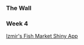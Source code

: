 ### The Wall

###  Week 4

[Izmir's Fish Market Shiny App](https://thewall.shinyapps.io/fishmarket/) 
